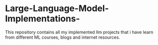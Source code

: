 # Large-Language-Model-Implementations-
This repository contains all my implemented llm projects that i have learn from different ML courses, blogs and internet resources.
